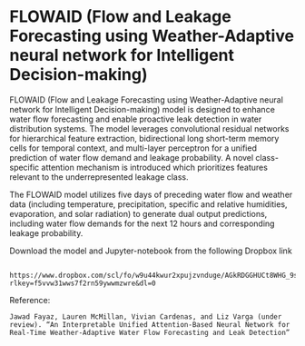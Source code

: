 # FLOWAID (Flow and Leakage Forecasting using Weather-Adaptive neural network for Intelligent Decision-making)


FLOWAID (Flow and Leakage Forecasting using Weather-Adaptive neural network for Intelligent Decision-making) model is designed to enhance water flow forecasting and enable proactive leak detection in water distribution systems. The model leverages convolutional residual networks for hierarchical feature extraction, bidirectional long short-term memory cells for temporal context, and multi-layer perceptron for a unified prediction of water flow demand and leakage probability. A novel class-specific attention mechanism is introduced which prioritizes features relevant to the underrepresented leakage class. 


The FLOWAID model utilizes five days of preceding water flow and weather data (including temperature, precipitation, specific and relative humidities, evaporation, and solar radiation) to generate dual output predictions, including water flow demands for the next 12 hours and corresponding leakage probability.


Download the model and Jupyter-notebook from the following Dropbox link

          https://www.dropbox.com/scl/fo/w9u44kwur2xpujzvnduge/AGkRDGGHUCt8WHG_9sUXM6Y?rlkey=f5vvw31wws7f2rn59ywwmzwre&dl=0

Reference:
          
    Jawad Fayaz, Lauren McMillan, Vivian Cardenas, and Liz Varga (under review). “An Interpretable Unified Attention-Based Neural Network for Real-Time Weather-Adaptive Water Flow Forecasting and Leak Detection”
